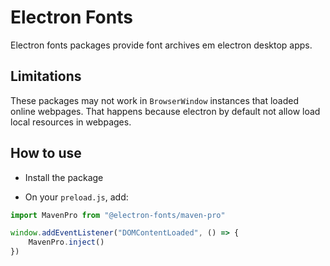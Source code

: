 # Electron Fonts

Electron fonts packages provide font archives em electron desktop apps.

## Limitations

These packages may not work in `BrowserWindow` instances that loaded online webpages. That happens because electron by default not allow load local resources in webpages.

## How to use

* Install the package

* On your `preload.js`, add:

```ts
import MavenPro from "@electron-fonts/maven-pro"

window.addEventListener("DOMContentLoaded", () => {
    MavenPro.inject()
})
```